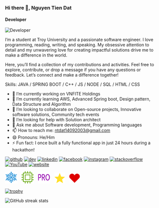 <!---
NgTiennDat/NgTiennDat is a ✨ special ✨ repository because its `README.md` (this file) appears on your GitHub profile.
You can click the Preview link to take a look at your changes.
--->
### Hi there 👋, Nguyen Tien Dat
#### Developer
![Developer](https://arturssmirnovs.github.io/github-profile-readme-generator/images/banner.png)

I’m a student at Troy University and a passionate software engineer. I love programming, reading, writing, and speaking. My obsessive attention to detail and my unwavering love for creating impactful solutions drive me to make a difference in the world.

Here, you’ll find a collection of my contributions and activities. Feel free to explore, contribute, or drop a message if you have any questions or feedback. Let’s connect and make a difference together!

Skills: JAVA / SPRING BOOT / C++ / JS / NODE / SQL / HTML / CSS

- 🔭 I’m currently working on VNFITE Holdings 
- 🌱 I’m currently learning AWS, Advanced Spring boot, Design pattern, Data Structure and Algorithm 
- 👯 I’m looking to collaborate on Open-source projects, Innovative software solutions, Community tech events 
- 🤔 I’m looking for help with Solution architect 
- 💬 Ask me about Software development, Programming languages 
- 📫 How to reach me: ntdat14092003@gmail.com 
- 😄 Pronouns: He/Him 
- ⚡ Fun fact: I once built a fully functional app in just 24 hours during a hackathon! 


[<img src='https://cdn.jsdelivr.net/npm/simple-icons@3.0.1/icons/github.svg' alt='github' height='40'>](https://github.com/NgTiennDat)  [<img src='https://cdn.jsdelivr.net/npm/simple-icons@3.0.1/icons/dev-dot-to.svg' alt='dev' height='40'>](https://dev.to/NgTienDat)  [<img src='https://cdn.jsdelivr.net/npm/simple-icons@3.0.1/icons/linkedin.svg' alt='linkedin' height='40'>](https://www.linkedin.com/in/https://linkedin.com/in/dat-nt/)  [<img src='https://cdn.jsdelivr.net/npm/simple-icons@3.0.1/icons/facebook.svg' alt='facebook' height='40'>](https://www.facebook.com/https://www.facebook.com/datminho9/)  [<img src='https://cdn.jsdelivr.net/npm/simple-icons@3.0.1/icons/instagram.svg' alt='instagram' height='40'>](https://www.instagram.com/https://www.instagram.com/datie.sep14//)  [<img src='https://cdn.jsdelivr.net/npm/simple-icons@3.0.1/icons/stackoverflow.svg' alt='stackoverflow' height='40'>](https://stackoverflow.com/users/https://stackoverflow.com/users/23111597/tien-dat-nguyen)  [<img src='https://cdn.jsdelivr.net/npm/simple-icons@3.0.1/icons/youtube.svg' alt='YouTube' height='40'>](https://www.youtube.com/channel/https://www.youtube.com/@tienatnguyen747)  [<img src='https://cdn.jsdelivr.net/npm/simple-icons@3.0.1/icons/icloud.svg' alt='website' height='40'>](https://ngtienndat.github.io/Octavian/)  

<a href='https://archiveprogram.github.com/'><img src='https://raw.githubusercontent.com/acervenky/animated-github-badges/master/assets/acbadge.gif' width='40' height='40'></a> <a href='https://docs.github.com/en/developers'><img src='https://raw.githubusercontent.com/acervenky/animated-github-badges/master/assets/devbadge.gif' width='40' height='40'></a> <a href='https://github.com/pricing'><img src='https://raw.githubusercontent.com/acervenky/animated-github-badges/master/assets/pro.gif' width='40' height='40'></a> <a href='https://stars.github.com/'><img src='https://raw.githubusercontent.com/acervenky/animated-github-badges/master/assets/starbadge.gif' width='35' height='35'></a> <a href='https://docs.github.com/en/github/supporting-the-open-source-community-with-github-sponsors'><img src='https://raw.githubusercontent.com/acervenky/animated-github-badges/master/assets/sponsorbadge.gif' width='35' height='35'></a> 

[![trophy](https://github-profile-trophy.vercel.app/?username=NgTiennDat)](https://github.com/ryo-ma/github-profile-trophy)

![GitHub streak stats](https://streak-stats.demolab.com/?user=NgTiennDat)  

